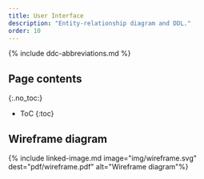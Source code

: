 ```yaml
---
title: User Interface
description: "Entity-relationship diagram and DDL."
order: 10
---
```


{% include ddc-abbreviations.md %}

## Page contents
{:.no_toc:}

- ToC
  {:toc}

## Wireframe diagram

{% include linked-image.md image="img/wireframe.svg" dest="pdf/wireframe.pdf" alt="Wireframe diagram"%}
